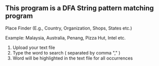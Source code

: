 ## This program is a DFA String pattern matching program

Place Finder (E.g., Country, Organization, Shops, States etc.) 

Example: Malaysia, Australia, Penang, Pizza Hut, Intel etc.

1. Upload your text file
2. Type the word to search ( separated by comma "," )
3. Word will be highlighted in the text file for all occurrences
